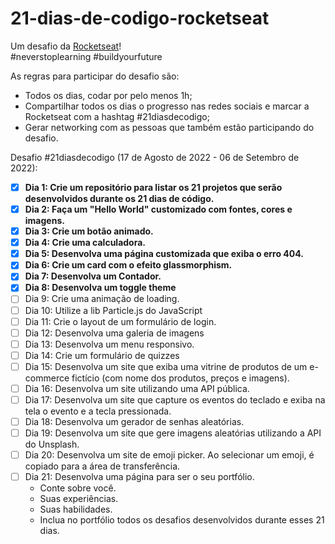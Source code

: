 # 21-dias-de-codigo-rocketseat

<p>
  Um desafio da <a href="https://www.rocketseat.com.br/">Rocketseat</a>! <br> #neverstoplearning #buildyourfuture
</p>

As regras para participar do desafio são:

 - Todos os dias, codar por pelo menos 1h;
 - Compartilhar todos os dias o progresso nas redes sociais e marcar a Rocketseat com a hashtag #21diasdecodigo;
 - Gerar networking com as pessoas que também estão participando do desafio.

Desafio #21diasdecodigo (17 de Agosto de 2022 - 06 de Setembro de 2022):

- [x] **Dia 1: Crie um repositório para listar os 21 projetos que serão desenvolvidos durante os 21 dias de código.**
- [x] **Dia 2: Faça um "Hello World" customizado com fontes, cores e imagens.**
- [x] **Dia 3: Crie um botão animado.**
- [x] **Dia 4: Crie uma calculadora.**
- [x] **Dia 5: Desenvolva uma página customizada que exiba o erro 404.**
- [x] **Dia 6: Crie um card com o efeito glassmorphism.**
- [x] **Dia 7: Desenvolva um Contador.**
- [x] **Dia 8: Desenvolva um toggle theme**
- [ ] Dia 9: Crie uma animação de loading.
- [ ] Dia 10: Utilize a lib Particle.js do JavaScript
- [ ] Dia 11: Crie o layout de um formulário de login.
- [ ] Dia 12: Desenvolva uma galeria de imagens
- [ ] Dia 13: Desenvolva um menu responsivo.
- [ ] Dia 14: Crie um formulário de quizzes
- [ ] Dia 15: Desenvolva um site que exiba uma vitrine de produtos de um e-commerce fictício (com nome dos produtos, preços e imagens).
- [ ] Dia 16: Desenvolva um site utilizando uma API pública.
- [ ] Dia 17: Desenvolva um site que capture os eventos do teclado e exiba na tela o evento e a tecla pressionada.
- [ ] Dia 18: Desenvolva um gerador de senhas aleatórias.
- [ ] Dia 19: Desenvolva um site que gere imagens aleatórias utilizando a API do Unsplash.
- [ ] Dia 20: Desenvolva um site de emoji picker. Ao selecionar um emoji, é copiado para a área de transferência.
- [ ] Dia 21: Desenvolva uma página para ser o seu portfólio. 
  - Conte sobre você.
  - Suas experiências.
  - Suas habilidades.
  - Inclua no portfólio todos os desafios desenvolvidos durante esses 21 dias.
